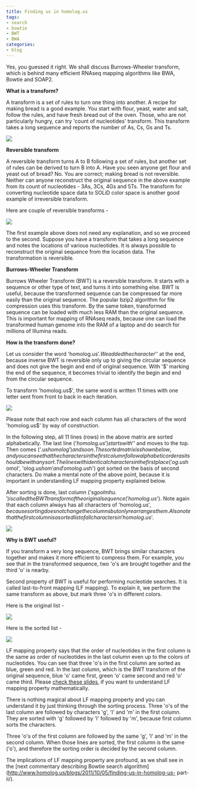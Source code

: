 ```yaml
---
title: Finding us in homolog.us
tags:
- search
- bowtie
- BWT
- BWA
categories:
- blog
---
```

Yes, you guessed it right. We shall discuss Burrows-Wheeler transform, which
is behind many efficient RNAseq mapping algorithms like BWA, Bowtie and SOAP2.
<!--more-->

**What is a transform?**

A transform is a set of rules to turn one thing into another. A recipe for
making bread is a good example. You start with flour, yeast, water and salt,
follow the rules, and have fresh bread out of the oven. Those, who are not
particularly hungry, can try 'count of nucleotides' transform. This transform
takes a long sequence and reports the number of As, Cs, Gs and Ts.

![](http://www.homolog.us/blogs/wp-content/uploads/2011/10/BWT1-300x146.png)

**Reversible transform**

A reversible transform turns A to B following a set of rules, but another set
of rules can be derived to turn B into A. Have you seen anyone get flour and
yeast out of bread? No. You are correct; making bread is not reversible.
Neither can anyone reconstruct the original sequence in the above example from
its count of nucleotides - 3As, 3Cs, 4Gs and 5Ts. The transform for converting
nucleotide space data to SOLiD color space is another good example of
irreversible transform.

Here are couple of reversible transforms -

![](http://www.homolog.us/blogs/wp-content/uploads/2011/10/BWT2-300x223.png)

The first example above does not need any explanation, and so we proceed to
the second. Suppose you have a transform that takes a long sequence and notes
the locations of various nucleotides. It is always possible to reconstruct the
original sequence from the location data. The transformation is reversible.

**Burrows-Wheeler Transform**

Burrows Wheeler Transform (BWT) is a reversible transform. It starts with a
sequence or other type of text, and turns it into something else. BWT is
useful, because the transformed sequence can be compressed far more easily
than the original sequence. The popular bzip2 algorithm for file compression
uses this transform. By the same token, transformed sequence can be loaded
with much less RAM than the original sequence. This is important for mapping
of RNAseq reads, because one can load the transformed human genome into the
RAM of a laptop and do search for millions of Illumina reads.

**How is the transform done?**

Let us consider the word 'homolog.us$'. We added the character '$' at the end,
because inverse BWT is reversible only up to giving the circular sequence and
does not give the begin and end of original sequence. With '$' marking the end
of the sequence, it becomes trivial to identify the begin and end from the
circular sequence.

To transform 'homolog.us$', the same word is written 11 times with one letter
sent from front to back in each iteration.

![](http://www.homolog.us/blogs/wp-content/uploads/2011/10/BWT3-300x241.png)

Please note that each row and each column has all characters of the word
'homolog.us$' by way of construction.

In the following step, all 11 lines (rows) in the above matrix are sorted
alphabetically. The last line ('$homolog.us') starts with '$' and moves to the
top. Then comes ('.us$homolog') and so on. The sorted matrix is shown below,
and you can see that the characters in the first column follow alphabetic
order as it should be with any sort. The lines with identical characters in
the first place ('og.us$homol', 'olog.us$hom' and 'omolog.us$h') got sorted on
the basis of second characters. Do make a mental note of the above point,
because it is important in understanding LF mapping property explained below.

After sorting is done, last column ('sg$oolmhu.') is called the BWT transform
of the original sequence ('homolog.us$'). Note again that each column always
has all characters of 'homolog.us$', because sorting does not change the
columns but only rearranges them. Also note that the first column is a sorted
list of all characters in 'homolog.us$'.

![](http://www.homolog.us/blogs/wp-content/uploads/2011/10/BWT4-300x231.png)

**Why is BWT useful?**

If you transform a very long sequence, BWT brings similar characters together
and makes it more efficient to compress them. For example, you see that in the
transformed sequence, two 'o's are brought together and the third 'o' is
nearby.

Second property of BWT is useful for performing nucleotide searches. It is
called last-to-front mapping (LF mapping). To explain it, we perform the same
transform as above, but mark three 'o's in different colors.

Here is the original list -

![](http://www.homolog.us/blogs/wp-content/uploads/2011/10/BWT5-300x239.png)

Here is the sorted list -

![](http://www.homolog.us/blogs/wp-content/uploads/2011/10/BWT6-300x227.png)

LF mapping property says that the order of nucleotides in the first column is
the same as order of nucleotides in the last column even up to the colors of
nucleotides. You can see that three 'o's in the first column are sorted as
blue, green and red. In the last column, which is the BWT transform of the
original sequence, blue 'o' came first, green 'o' came second and red 'o' came
third. Please [check these
slides](http://www.cs.nthu.edu.tw/~wkhon/ds/ds10/tutorial/tutorial7.pdf), if
you want to understand LF mapping property mathematically.

There is nothing magical about LF mapping property and you can understand it
by just thinking through the sorting process. Three 'o's of the last column
are followed by characters 'g', 'l' and 'm' in the first column. They are
sorted with 'g' followed by 'l' followed by 'm', because first column sorts
the characters.

Three 'o's of the first column are followed by the same 'g', 'l' and 'm' in
the second column. When those lines are sorted, the first column is the same
('o'), and therefore the sorting order is decided by the second column.

The implications of LF mapping property are profound, as we shall see in the
[next commentary describing Bowtie search
algorithm](http://www.homolog.us/blogs/2011/10/05/finding-us-in-homolog-us-
part-ii/).

